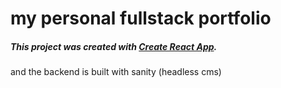 # my personal fullstack portfolio 

##### This project was created with [Create React App](https://github.com/facebook/create-react-app).
and the backend is built with sanity (headless cms)

